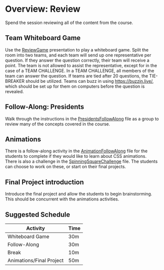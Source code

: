 # Overview: Review
Spend the session reviewing all of the content from the course.

## Team Whiteboard Game
Use the [ReviewGame](ReviewGame.pptx) presentation to play a whiteboard game. Split the room into two teams, and each team will send up one representative per question. If they answer the question correctly, their team will receive a point. The team is not allowed to assist the representative, except for in the case of a TEAM CHALLENGE. In a TEAM CHALLENGE, all members of the team can answer the question. If teams are tied after 20 questions, the TIE-BREAKER should be utilized. Teams can buzz in using https://buzzin.live/, which should be set up for them on computers before the question is revealed.

## Follow-Along: Presidents
Walk through the instructions in the [PresidentsFollowAlong](PresidentsFollowAlong.md) file as a group to review many of the concepts covered in the course.

## Animations
There is a follow-along activity in the [AnimationFollowAlong](AnimationFollowAlong.md) file for the students to complete if they would like to learn about CSS animations. There is also a challenge in the [SpinningSquareChallenge](SpinningSquareChallenge.md) file. The students can choose to work on these, or start on their final projects.

## Final Project introduction
Introduce the final project and allow the students to begin brainstorming. This should be concurrent with the animations activities.

## Suggested Schedule
| Activity | Time |
|-|-|
| Whiteboard Game  | 30m |
| Follow-Along | 30m |
| Break | 10m |
| Animations/Final Project | 50m |